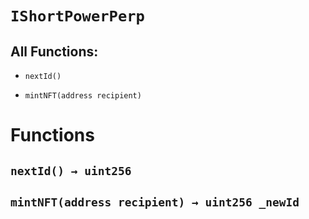 # `IShortPowerPerp`

## All Functions:

- `nextId()`

- `mintNFT(address recipient)`

# Functions

## `nextId() → uint256`

## `mintNFT(address recipient) → uint256 _newId`

